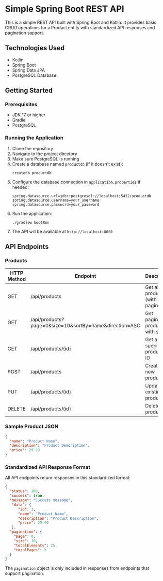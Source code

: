 # Simple Spring Boot REST API

This is a simple REST API built with Spring Boot and Kotlin. It provides basic CRUD operations for a Product entity with
standardized API responses and pagination support.

## Technologies Used

- Kotlin
- Spring Boot
- Spring Data JPA
- PostgreSQL Database

## Getting Started

### Prerequisites

- JDK 17 or higher
- Gradle
- PostgreSQL

### Running the Application

1. Clone the repository
2. Navigate to the project directory
3. Make sure PostgreSQL is running
4. Create a database named `productdb` (if it doesn't exist):
   ```
   createdb productdb
   ```
5. Configure the database connection in `application.properties` if needed:
   ```
   spring.datasource.url=jdbc:postgresql://localhost:5432/productdb
   spring.datasource.username=your_username
   spring.datasource.password=your_password
   ```
6. Run the application:
   ```
   ./gradlew bootRun
   ```
7. The API will be available at `http://localhost:8080`

## API Endpoints

### Products

| HTTP Method | Endpoint                                               | Description                         |
|-------------|--------------------------------------------------------|-------------------------------------|
| GET         | /api/products                                          | Get all products (with pagination)  |
| GET         | /api/products?page=0&size=10&sortBy=name&direction=ASC | Get paginated products with sorting |
| GET         | /api/products/{id}                                     | Get a specific product by ID        |
| POST        | /api/products                                          | Create a new product                |
| PUT         | /api/products/{id}                                     | Update an existing product          |
| DELETE      | /api/products/{id}                                     | Delete a product                    |

### Sample Product JSON

```json
{
  "name": "Product Name",
  "description": "Product Description",
  "price": 29.99
}
```

### Standardized API Response Format

All API endpoints return responses in this standardized format:

```json
{
  "status": 200,
  "success": true,
  "message": "Success message",
   "data": {
      "id": 1,
      "name": "Product Name",
      "description": "Product Description",
      "price": 29.99
   },
  "pagination": {
    "page": 0,
    "size": 10,
    "totalElements": 25,
    "totalPages": 3
  }
}
```

The `pagination` object is only included in responses from endpoints that support pagination.
